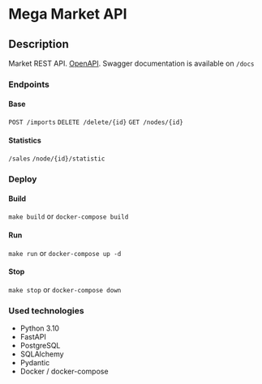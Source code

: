 # Mega Market API

## Description
Market REST API. [OpenAPI](https://github.com/nikitakosatka/mega-market-api/blob/master/openapi.yaml). Swagger documentation is available on ```/docs```

### Endpoints

#### Base

```POST /imports```
```DELETE /delete/{id}```
```GET /nodes/{id}```

#### Statistics

```/sales```
```/node/{id}/statistic```

### Deploy

#### Build
```make build``` or ```docker-compose build```

#### Run
```make run``` or ```docker-compose up -d```

#### Stop
```make stop``` or ```docker-compose down```

### Used technologies

- Python 3.10
- FastAPI
- PostgreSQL
- SQLAlchemy
- Pydantic
- Docker / docker-compose